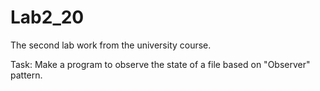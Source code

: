 # Lab2_20
The second lab work from the university course.

Task: Make a program to observe the state of a file based on "Observer" pattern. 
